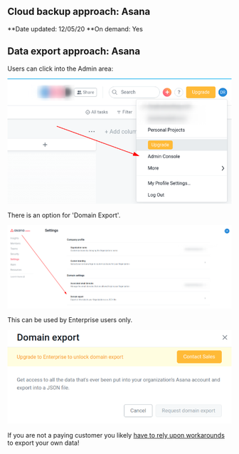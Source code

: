 ## Cloud backup approach: Asana

**Date updated: 12/05/20
**On demand: Yes

## Data export approach: Asana

Users can click into the Admin area:

![](/images/asana1.png)

There is an option for 'Domain Export'. 

![](/images/asana2.png)


This can be used by Enterprise users only.


![](/images/asana3.png)

If you are not a paying customer you likely [have to rely upon workarounds](https://forum.asana.com/t/export-all-data-from-asana/3861) to export your own data!





